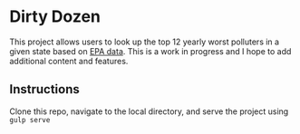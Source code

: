 # Dirty Dozen

This project allows users to look up the top 12 yearly worst polluters in a given state based on [EPA data](https://enviro.epa.gov). This is a work in progress and I hope to add additional content and features. 

## Instructions
Clone this repo, navigate to the local directory, and serve the project using `gulp serve`